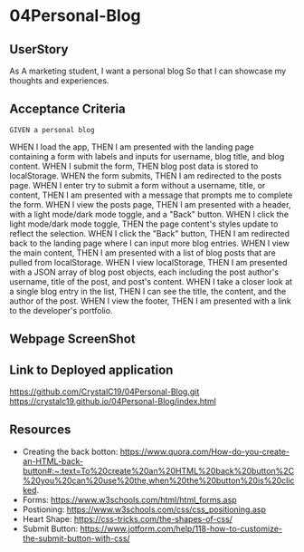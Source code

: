 # 04Personal-Blog

## UserStory
 As A marketing student,
I want a personal blog
So that I can showcase my thoughts and experiences.

## Acceptance Criteria
    GIVEN a personal blog
WHEN I load the app,
THEN I am presented with the landing page containing a form with labels and inputs for username, blog title, and blog content.
WHEN I submit the form,
THEN blog post data is stored to localStorage.
WHEN the form submits,
THEN I am redirected to the posts page.
WHEN I enter try to submit a form without a username, title, or content,
THEN I am presented with a message that prompts me to complete the form.
WHEN I view the posts page,
THEN I am presented with a header, with a light mode/dark mode toggle, and a "Back" button.
WHEN I click the light mode/dark mode toggle,
THEN the page content's styles update to reflect the selection.
WHEN I click the "Back" button,
THEN I am redirected back to the landing page where I can input more blog entries.
WHEN I view the main content,
THEN I am presented with a list of blog posts that are pulled from localStorage.
WHEN I view localStorage,
THEN I am presented with a JSON array of blog post objects, each including the post author's username, title of the post, and post's content.
WHEN I take a closer look at a single blog entry in the list,
THEN I can see the title, the content, and the author of the post.
WHEN I view the footer,
THEN I am presented with a link to the developer's portfolio.

## Webpage ScreenShot




## Link to Deployed application
https://github.com/CrystalC19/04Personal-Blog.git
https://crystalc19.github.io/04Personal-Blog/index.html








## Resources
- Creating the back botton: https://www.quora.com/How-do-you-create-an-HTML-back-button#:~:text=To%20create%20an%20HTML%20back%20button%2C%20you%20can%20use%20the,when%20the%20button%20is%20clicked.
- Forms: https://www.w3schools.com/html/html_forms.asp
- Postioning: https://www.w3schools.com/css/css_positioning.asp
- Heart Shape: https://css-tricks.com/the-shapes-of-css/
- Submit Button: https://www.jotform.com/help/118-how-to-customize-the-submit-button-with-css/
